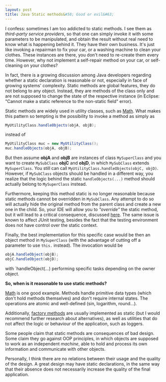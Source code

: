 ```yaml
---
layout: post
title: Java Static methods&#58; Good or evil&#63;
---
```


I confess: sometimes I am too addicted to static methods. I see them as *third-party service providers*, so that one can simply invoke it with some parameters to be manipulated, and obtain the result without real need to know what is happening behind it. They have their own business.
It's just like invoking a repairman to fix your car, or a washing machine to clean your clothes.
These instances are there, you don't need to re-create them every time.
However, why not implement a self-repair method on your car, or self-cleaning on your clothes?

In fact, there is a growing discussion among Java developers regarding whether a static declaration is reasonable or not, especially in face of growing systems' complexity.
Static methods are global features, they do not belong to any object.
Instead, they are methods of the class only and are not supposed to change the state of the respective instance (in Eclipse: "Cannot make a static reference to the non-static field" error).

Static methods are widely used in utility classes, such as [Math](http://docs.oracle.com/javase/7/docs/api/java/lang/Math.html). What makes this pattern so tempting is the possibility to invoke a method as simply as

```java
MyUtilityClass.handleObjects(objA, objB);
```

instead of

```java
MyUtilityClass muc = new MyUtilityClass();
muc.handleObjects(objA, objB);
```

But then assume **objA** and **objB** are instances of class `MySuperClass` and you want to create `MySubClass` **objC** and **objD**, in which `MySubClass` extends `MySuperClass`.
You still can call `MyUtilityClass.handleObjects(objC, objD)`.
However, if `MySubClass` objects should be handled in a different way, you realize that the logic behind the static `handleObjects(...)` method should actually belong to `MySuperClass` instead.

Furthermore, keeping this method static is no longer reasonable because static methods cannot be overridden in `MySubClass`. Any attempt to do so will actually hide the original method from the parent class and create a new one in the child.
So, your IDE will allow you to *"override"* the static method, but it will lead to a critical consequence, discussed [here](http://www.xyzws.com/Javafaq/can-static-methods-be-overridden/1).
The same issue is known to affect JUnit testing, besides the fact that the testing environment does not have control over the static context.

Finally, the best implementation for this specific case would be then an object method in `MySuperClass` (with the advantage of cutting off a parameter to use `this.` instead).
The invocation would be

```java
objA.handleObject(objB);
objC.handleObject(objD);
```

with `handleObject(...) performing specific tasks depending on the owner object.

**So, when is it reasonable to use static methods?**

[Math](http://docs.oracle.com/javase/7/docs/api/java/lang/Math.html) is one good example. Methods handle primitive data types (which don't hold methods themselves) and don't require internal states. The operations are atomic and well-defined (sin, logarithm, round...).

Additionally, [factory methods](http://en.wikipedia.org/wiki/Factory_(software_concept)) are usually implemented as static (but I would recommend further research about alternatives), as well as utilities that do not affect the logic or behaviour of the application, such as loggers.

Some people claim that static methods are consequences of bad design. Some claim they go against OOP principles, in which objects are supposed to work as an independent *machine*, able to hold and process its own information and communicate with other objects.

Personally, I think there are no relations between their usage and the quality of the design. A great design may have static declarations, in the same way that their absence does not necessarily increase the quality of the final application.
